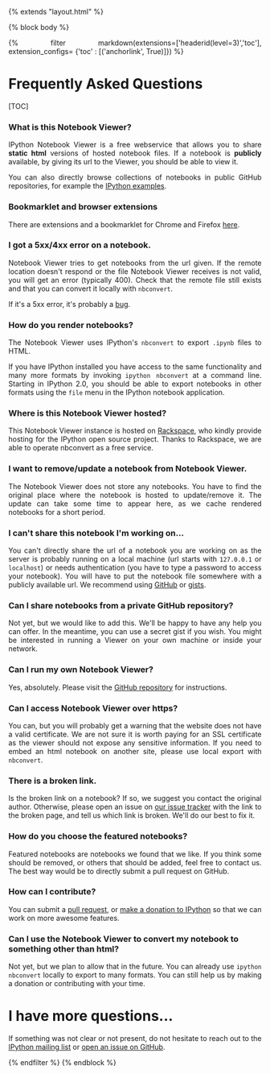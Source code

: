 {% extends "layout.html" %}

{% block body %}

<style>

.container{
    max-width:700px;
}

p {
    text-align:justify;
}

</style>

{% filter markdown(extensions=['headerid(level=3)','toc'], extension_configs= {'toc' : [('anchorlink', True)]}) %}

# Frequently Asked Questions

[TOC]

### What is this Notebook Viewer?

IPython Notebook Viewer is a free webservice that allows
you to share **static html** versions of hosted notebook files.  If a
notebook is **publicly** available, by giving its url to the Viewer, you should be
able to view it.

You can also directly browse collections of notebooks in public GitHub repositories,
for example the [IPython examples](/github/ipython/ipython/tree/2.x/examples).

### Bookmarklet and browser extensions

There are extensions and a bookmarklet for Chrome and Firefox   [here](http://jiffyclub.github.io/open-in-nbviewer/).

### I got a 5xx/4xx error on a notebook.

Notebook Viewer tries to get notebooks from the url given. If the remote location
doesn't respond or the file Notebook Viewer receives is not valid, you will get an
error (typically 400). Check that the remote file still exists and that you can convert
it locally with `nbconvert`.

If it's a 5xx error, it's probably a [bug](https://github.com/ipython/nbviewer/issues).


### How do you render notebooks?

The Notebook Viewer uses IPython's `nbconvert` to export `.ipynb` files to HTML.

If you have IPython installed you have access to the same functionality
and many more formats by invoking
`ipython nbconvert` at a command line. Starting in IPython 2.0, you should be
able to export notebooks in other formats using the `file` menu in the IPython
notebook application.

### Where is this Notebook Viewer hosted?

This Notebook Viewer instance is hosted on [Rackspace](http://rackspace.com), who kindly provide hosting for the IPython open source project.
Thanks to Rackspace, we are able to operate nbconvert as a free service.

### I want to remove/update a notebook from Notebook Viewer.

The Notebook Viewer does not store any notebooks.
You have to find the original place where the notebook is hosted to update/remove it.
The update can take some time to appear here, as we cache rendered
notebooks for a short period.

### I can't share this notebook I'm working on...

You can't directly share the url of a notebook you are working on as the server is
probably running on a local machine (url starts with `127.0.0.1` or `localhost`)
or needs authentication (you have to type a password to access your notebook).
You will have to put the notebook file somewhere with a publicly available url.
We recommend using [GitHub](https://github.com) or [gists](https://gist.github.com).

### Can I share notebooks from a private GitHub repository?

Not yet, but we would like to add this. We'll be happy to have any help you can offer.
In the meantime, you can use a secret gist if you wish. You might be interested in running a Viewer
on your own machine or inside your network.

### Can I run my own Notebook Viewer?

Yes, absolutely.
Please visit the [GitHub repository](https://github.com/ipython/nbviewer) for instructions.

### Can I access Notebook Viewer over https?

You can, but you will probably get a warning that the website does not have a valid
certificate.  We are not sure it is worth paying for an SSL certificate as
the viewer should not expose any sensitive information. If you need to embed an html notebook
on another site, please use local export with `nbconvert`.

### There is a broken link.

Is the broken link on a notebook? If so, we suggest you contact the original author.
Otherwise, please open an issue on [our issue tracker](https://github.com/ipython/nbviewer/issues)
with the link to the broken page, and tell us which link is broken.
We'll do our best to fix it.

### How do you choose the featured notebooks?

Featured notebooks are notebooks we found that we like. If you think some
should be removed, or others that should be added, feel free to contact us.
The best way would be to directly submit a pull request on GitHub.

### How can I contribute?

You can submit a [pull request](https://github.com/ipython/nbviewer),
or [make a donation to IPython](http://ipython.org/donate.html) so that we can work on more awesome features.

### Can I use the Notebook Viewer to convert my notebook to something other than html?

Not yet, but we plan to allow that in the future. You can
already use `ipython nbconvert` locally to export to many formats. You can still help
us by making a donation or contributing with your time.

# I have more questions...

If something was not clear or not present, do not hesitate to reach out to the [IPython mailing list](http://mail.scipy.org/mailman/listinfo/ipython-dev) or [open an issue on GitHub](http://github.com/ipython/nbviewer/issues).

{% endfilter %}
{% endblock %}
